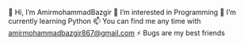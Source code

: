 👋 Hi, I’m AmirmohammadBazgir
👀 I’m interested in Programming
🌱 I’m currently learning Python
📫 You can find me any time with amirmohammadbazgir867@gmail.com
⚡ Bugs are my best friends
